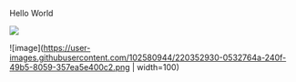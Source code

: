 
Hello World

![](https://komarev.com/ghpvc/?username=thang44hdai&color=green)

![image](https://user-images.githubusercontent.com/102580944/220352930-0532764a-240f-49b5-8059-357ea5e400c2.png | width=100)



